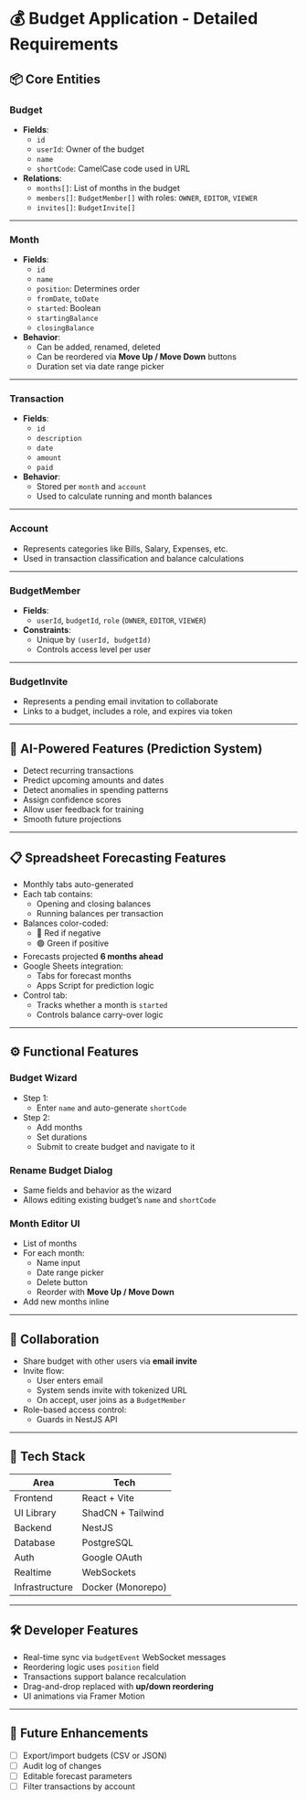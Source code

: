 # 💰 Budget Application - Detailed Requirements

## 📦 Core Entities

### Budget
- **Fields**:
  - `id`
  - `userId`: Owner of the budget
  - `name`
  - `shortCode`: CamelCase code used in URL
- **Relations**:
  - `months[]`: List of months in the budget
  - `members[]`: `BudgetMember[]` with roles: `OWNER`, `EDITOR`, `VIEWER`
  - `invites[]`: `BudgetInvite[]`

---

### Month
- **Fields**:
  - `id`
  - `name`
  - `position`: Determines order
  - `fromDate`, `toDate`
  - `started`: Boolean
  - `startingBalance`
  - `closingBalance`
- **Behavior**:
  - Can be added, renamed, deleted
  - Can be reordered via **Move Up / Move Down** buttons
  - Duration set via date range picker

---

### Transaction
- **Fields**:
  - `id`
  - `description`
  - `date`
  - `amount`
  - `paid`
- **Behavior**:
  - Stored per `month` and `account`
  - Used to calculate running and month balances

---

### Account
- Represents categories like Bills, Salary, Expenses, etc.
- Used in transaction classification and balance calculations

---

### BudgetMember
- **Fields**:
  - `userId`, `budgetId`, `role` (`OWNER`, `EDITOR`, `VIEWER`)
- **Constraints**:
  - Unique by `(userId, budgetId)`
  - Controls access level per user

---

### BudgetInvite
- Represents a pending email invitation to collaborate
- Links to a budget, includes a role, and expires via token

---

## 🧠 AI-Powered Features (Prediction System)
- Detect recurring transactions
- Predict upcoming amounts and dates
- Detect anomalies in spending patterns
- Assign confidence scores
- Allow user feedback for training
- Smooth future projections

---

## 📋 Spreadsheet Forecasting Features
- Monthly tabs auto-generated
- Each tab contains:
  - Opening and closing balances
  - Running balances per transaction
- Balances color-coded:
  - 🔴 Red if negative
  - 🟢 Green if positive
- Forecasts projected **6 months ahead**
- Google Sheets integration:
  - Tabs for forecast months
  - Apps Script for prediction logic
- Control tab:
  - Tracks whether a month is `started`
  - Controls balance carry-over logic

---

## ⚙️ Functional Features

### Budget Wizard
- Step 1:
  - Enter `name` and auto-generate `shortCode`
- Step 2:
  - Add months
  - Set durations
  - Submit to create budget and navigate to it

### Rename Budget Dialog
- Same fields and behavior as the wizard
- Allows editing existing budget’s `name` and `shortCode`

### Month Editor UI
- List of months
- For each month:
  - Name input
  - Date range picker
  - Delete button
  - Reorder with **Move Up / Move Down**
- Add new months inline

---

## 👥 Collaboration

- Share budget with other users via **email invite**
- Invite flow:
  - User enters email
  - System sends invite with tokenized URL
  - On accept, user joins as a `BudgetMember`
- Role-based access control:
  - Guards in NestJS API

---

## 🧱 Tech Stack

| Area         | Tech              |
|--------------|-------------------|
| Frontend     | React + Vite      |
| UI Library   | ShadCN + Tailwind |
| Backend      | NestJS            |
| Database     | PostgreSQL        |
| Auth         | Google OAuth      |
| Realtime     | WebSockets        |
| Infrastructure | Docker (Monorepo) |

---

## 🛠 Developer Features

- Real-time sync via `budgetEvent` WebSocket messages
- Reordering logic uses `position` field
- Transactions support balance recalculation
- Drag-and-drop replaced with **up/down reordering**
- UI animations via Framer Motion

---

## 📝 Future Enhancements

- [ ] Export/import budgets (CSV or JSON)
- [ ] Audit log of changes
- [ ] Editable forecast parameters
- [ ] Filter transactions by account
